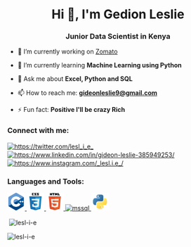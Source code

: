<h1 align="center">Hi 👋, I'm Gedion Leslie</h1>
<h3 align="center">Junior Data Scientist in Kenya</h3>

- 🔭 I’m currently working on [Zomato](https://github.com/lesl-i-e/Zomato_Analysis)

- 🌱 I’m currently learning **Machine Learning using Python**

- 💬 Ask me about **Excel, Python and SQL**

- 📫 How to reach me: **gideonleslie9@gmail.com**

- ⚡ Fun fact: **Positive I'll be crazy Rich**

<h3 align="left">Connect with me:</h3>
<p align="left">
<a href="https://twitter.com/https://twitter.com/lesl_i_e_" target="blank"><img align="center" src="https://raw.githubusercontent.com/rahuldkjain/github-profile-readme-generator/master/src/images/icons/Social/twitter.svg" alt="https://twitter.com/lesl_i_e_" height="30" width="40" /></a>
<a href="https://linkedin.com/in/https://www.linkedin.com/in/gideon-leslie-385949253/" target="blank"><img align="center" src="https://raw.githubusercontent.com/rahuldkjain/github-profile-readme-generator/master/src/images/icons/Social/linked-in-alt.svg" alt="https://www.linkedin.com/in/gideon-leslie-385949253/" height="30" width="40" /></a>
<a href="https://instagram.com/https://www.instagram.com/_lesl.i.e_/" target="blank"><img align="center" src="https://raw.githubusercontent.com/rahuldkjain/github-profile-readme-generator/master/src/images/icons/Social/instagram.svg" alt="https://www.instagram.com/_lesl.i.e_/" height="30" width="40" /></a>
</p>

<h3 align="left">Languages and Tools:</h3>
<p align="left"> <a href="https://www.w3schools.com/cpp/" target="_blank" rel="noreferrer"> <img src="https://raw.githubusercontent.com/devicons/devicon/master/icons/cplusplus/cplusplus-original.svg" alt="cplusplus" width="40" height="40"/> </a> <a href="https://www.w3schools.com/css/" target="_blank" rel="noreferrer"> <img src="https://raw.githubusercontent.com/devicons/devicon/master/icons/css3/css3-original-wordmark.svg" alt="css3" width="40" height="40"/> </a> <a href="https://www.w3.org/html/" target="_blank" rel="noreferrer"> <img src="https://raw.githubusercontent.com/devicons/devicon/master/icons/html5/html5-original-wordmark.svg" alt="html5" width="40" height="40"/> </a> <a href="https://www.microsoft.com/en-us/sql-server" target="_blank" rel="noreferrer"> <img src="https://www.svgrepo.com/show/303229/microsoft-sql-server-logo.svg" alt="mssql" width="40" height="40"/> </a> <a href="https://www.python.org" target="_blank" rel="noreferrer"> <img src="https://raw.githubusercontent.com/devicons/devicon/master/icons/python/python-original.svg" alt="python" width="40" height="40"/> </a> </p>

<p>&nbsp;<img align="center" src="https://github-readme-stats.vercel.app/api?username=lesl-i-e&show_icons=true&locale=en" alt="lesl-i-e" /></p>

<p><img align="center" src="https://github-readme-streak-stats.herokuapp.com/?user=lesl-i-e&" alt="lesl-i-e" /></p>
